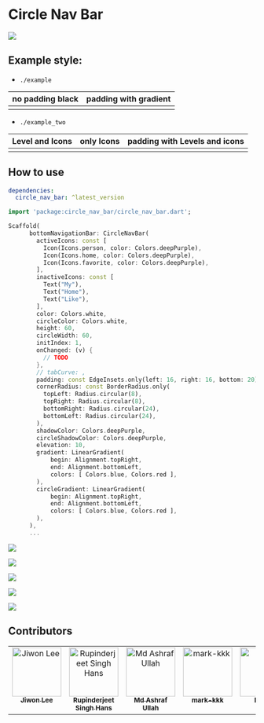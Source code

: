 # Circle Nav Bar

![](https://raw.githubusercontent.com/111coding/circle_nav_bar/master/doc/animation.gif)

## Example style:

- `./example`
<table>
    <thead>
        <tr>
            <th><strong>no padding black</strong></th>
            <th><strong>padding with gradient</strong></th>
        </tr>
    </thead>
    <tbody>
        <tr>
            <td><img src="https://raw.githubusercontent.com/111coding/circle_nav_bar/master/doc/nopadding-black.png" alt=""></td>
            <td><img src="https://raw.githubusercontent.com/111coding/circle_nav_bar/master/doc/padding-gradient2.png" alt=""></td>
        </tr>
    </tbody>
</table>

- `./example_two`
<table>
    <thead>
        <tr>
            <th><strong>Level and Icons</strong></th>
            <th><strong>only Icons </strong></th>
            <th><strong>padding with Levels and icons</strong></th>
        </tr>
    </thead>
    <tbody>
        <tr>
            <td><img src="https://raw.githubusercontent.com/111coding/circle_nav_bar/master/doc/bottom-nev-with-levels.png" alt=""></td>
            <td><img src="https://raw.githubusercontent.com/111coding/circle_nav_bar/master/doc/bottom-nev.png" alt=""></td>
            <td><img src="https://raw.githubusercontent.com/111coding/circle_nav_bar/master/doc/floating-bottom-navbar.png" alt=""></td>
        </tr>
    </tbody>
</table>

## How to use

```yaml
dependencies:
  circle_nav_bar: ^latest_version
```

```dart
import 'package:circle_nav_bar/circle_nav_bar.dart';

Scaffold(
      bottomNavigationBar: CircleNavBar(
        activeIcons: const [
          Icon(Icons.person, color: Colors.deepPurple),
          Icon(Icons.home, color: Colors.deepPurple),
          Icon(Icons.favorite, color: Colors.deepPurple),
        ],
        inactiveIcons: const [
          Text("My"),
          Text("Home"),
          Text("Like"),
        ],
        color: Colors.white,
        circleColor: Colors.white,
        height: 60,
        circleWidth: 60,
        initIndex: 1,
        onChanged: (v) {
          // TODO
        },
        // tabCurve: ,
        padding: const EdgeInsets.only(left: 16, right: 16, bottom: 20),
        cornerRadius: const BorderRadius.only(
          topLeft: Radius.circular(8),
          topRight: Radius.circular(8),
          bottomRight: Radius.circular(24),
          bottomLeft: Radius.circular(24),
        ),
        shadowColor: Colors.deepPurple,
        circleShadowColor: Colors.deepPurple,
        elevation: 10,
        gradient: LinearGradient(
            begin: Alignment.topRight,
            end: Alignment.bottomLeft,
            colors: [ Colors.blue, Colors.red ],
        ),
        circleGradient: LinearGradient(
            begin: Alignment.topRight,
            end: Alignment.bottomLeft,
            colors: [ Colors.blue, Colors.red ],
        ),
      ),
      ...
```

![](https://raw.githubusercontent.com/111coding/circle_nav_bar/master/doc/value.png)

![](https://raw.githubusercontent.com/111coding/circle_nav_bar/master/doc/value-05.png)

![](https://raw.githubusercontent.com/111coding/circle_nav_bar/master/doc/bottom-nev-with-levels.png)

![](https://raw.githubusercontent.com/111coding/circle_nav_bar/master/doc/bottom-nev.png)

![](https://raw.githubusercontent.com/111coding/circle_nav_bar/master/doc/floating-bottom-navbar.png)

## Contributors

<table>
  <tbody>
    <tr>
      <td align="center" valign="top" width="14.28%"><a href="https://github.com/111coding"><img src="https://avatars.githubusercontent.com/u/49793527?v=4?s=100" width="100px;" alt="Jiwon Lee"/><br /><sub><b>Jiwon Lee</b></sub></a></td>
      <td align="center" valign="top" width="14.28%"><a href="https://github.com/rupinderjeet"><img src="https://avatars.githubusercontent.com/u/14011726?v=4?s=100" width="100px;" alt="Rupinderjeet Singh Hans"/><br /><sub><b>Rupinderjeet Singh Hans</b></sub></a></td>
      <td align="center" valign="top" width="14.28%"><a href="https://github.com/MdAshrafUllah"><img src="https://avatars.githubusercontent.com/u/96839511?v=4?s=100" width="100px;" alt="Md Ashraf Ullah"/><br /><sub><b>Md Ashraf Ullah</b></sub></a></td>
      <td align="center" valign="top" width="14.28%"><a href="https://github.com/mark-kkk"><img src="https://avatars.githubusercontent.com/u/107383286?v=4?s=100" width="100px;" alt="mark-kkk"/><br /><sub><b>mark-kkk</b></sub></a></td>
      <td align="center" valign="top" width="14.28%"><a href="https://github.com/kzrnm"><img src="https://avatars.githubusercontent.com/u/32071278?v=4?s=100" width="100px;" alt="kzrnm"/><br /><sub><b>kzrnm</b></sub></a></td>
      <td align="center" valign="top" width="14.28%"><a href="https://github.com/kzrnm"><img src="https://avatars.githubusercontent.com/u/20737196?v=4?s=100" width="100px;" alt="GarvRJ"/><br /><sub><b>Garv Jhangiani</b></sub></a></td>
    </tr>
  </tbody>
</table>